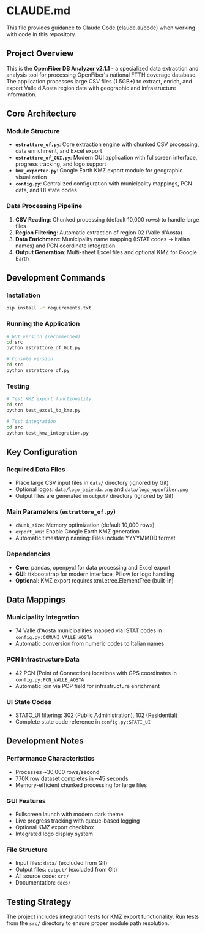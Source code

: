 # CLAUDE.md

This file provides guidance to Claude Code (claude.ai/code) when working with code in this repository.

## Project Overview

This is the **OpenFiber DB Analyzer v2.1.1** - a specialized data extraction and analysis tool for processing OpenFiber's national FTTH coverage database. The application processes large CSV files (1.5GB+) to extract, enrich, and export Valle d'Aosta region data with geographic and infrastructure information.

## Core Architecture

### Module Structure
- **`estrattore_of.py`**: Core extraction engine with chunked CSV processing, data enrichment, and Excel export
- **`estrattore_of_GUI.py`**: Modern GUI application with fullscreen interface, progress tracking, and logo support
- **`kmz_exporter.py`**: Google Earth KMZ export module for geographic visualization
- **`config.py`**: Centralized configuration with municipality mappings, PCN data, and UI state codes

### Data Processing Pipeline
1. **CSV Reading**: Chunked processing (default 10,000 rows) to handle large files
2. **Region Filtering**: Automatic extraction of region 02 (Valle d'Aosta)
3. **Data Enrichment**: Municipality name mapping (ISTAT codes → Italian names) and PCN coordinate integration
4. **Output Generation**: Multi-sheet Excel files and optional KMZ for Google Earth

## Development Commands

### Installation
```bash
pip install -r requirements.txt
```

### Running the Application
```bash
# GUI version (recommended)
cd src
python estrattore_of_GUI.py

# Console version
cd src
python estrattore_of.py
```

### Testing
```bash
# Test KMZ export functionality
cd src
python test_excel_to_kmz.py

# Test integration
cd src
python test_kmz_integration.py
```

## Key Configuration

### Required Data Files
- Place large CSV input files in `data/` directory (ignored by Git)
- Optional logos: `data/logo_azienda.png` and `data/logo_openfiber.png`
- Output files are generated in `output/` directory (ignored by Git)

### Main Parameters (`estrattore_of.py`)
- `chunk_size`: Memory optimization (default 10,000 rows)
- `export_kmz`: Enable Google Earth KMZ generation
- Automatic timestamp naming: Files include YYYYMMDD format

### Dependencies
- **Core**: pandas, openpyxl for data processing and Excel export
- **GUI**: ttkbootstrap for modern interface, Pillow for logo handling
- **Optional**: KMZ export requires xml.etree.ElementTree (built-in)

## Data Mappings

### Municipality Integration
- 74 Valle d'Aosta municipalities mapped via ISTAT codes in `config.py:COMUNI_VALLE_AOSTA`
- Automatic conversion from numeric codes to Italian names

### PCN Infrastructure Data
- 42 PCN (Point of Connection) locations with GPS coordinates in `config.py:PCN_VALLE_AOSTA`
- Automatic join via POP field for infrastructure enrichment

### UI State Codes
- STATO_UI filtering: 302 (Public Administration), 102 (Residential)
- Complete state code reference in `config.py:STATI_UI`

## Development Notes

### Performance Characteristics
- Processes ~30,000 rows/second
- 770K row dataset completes in ~45 seconds
- Memory-efficient chunked processing for large files

### GUI Features
- Fullscreen launch with modern dark theme
- Live progress tracking with queue-based logging
- Optional KMZ export checkbox
- Integrated logo display system

### File Structure
- Input files: `data/` (excluded from Git)
- Output files: `output/` (excluded from Git)
- All source code: `src/`
- Documentation: `docs/`

## Testing Strategy

The project includes integration tests for KMZ export functionality. Run tests from the `src/` directory to ensure proper module path resolution.